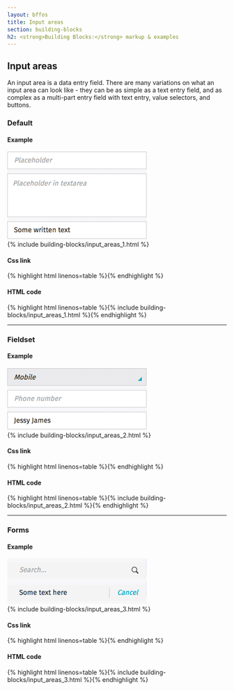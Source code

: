 ```yaml
---
layout: bffos
title: Input areas
section: building-blocks
h2: <strong>Building Blocks:</strong> markup & examples
---
```


## Input areas

An input area is a data entry field. There are many variations on what an input area can look like - they can be as simple as a text entry field, and as complex as a multi-part entry field with text entry, value selectors, and buttons. 

### Default

<div>
  <h4>Example</h4>
  <section class="example">
    <img src="../images/BB/input_1.png" alt="Input areas (Image replacing code)"/>
    <article class="frame">{% include building-blocks/input_areas_1.html %}</article>
  </section>

  <h4>Css link</h4>
  {% highlight html linenos=table %}<link href="(your styles folder)/style/input_areas.css" rel="stylesheet" type="text/css">{% endhighlight %}

  <h4>HTML code</h4>
  {% highlight html linenos=table %}{% include building-blocks/input_areas_1.html %}{% endhighlight %}
</div>

<hr>

### Fieldset

<div>
  <h4>Example</h4>
  <section class="example">
    <img src="../images/BB/input_2.png" alt="Input areas (Image replacing code)"/>
    <article class="frame">{% include building-blocks/input_areas_2.html %}</article>
  </section>

  <h4>Css link</h4>
  {% highlight html linenos=table %}<link href="(your styles folder)/style/input_areas.css" rel="stylesheet" type="text/css">{% endhighlight %}

  <h4>HTML code</h4>
  {% highlight html linenos=table %}{% include building-blocks/input_areas_2.html %}{% endhighlight %}
</div>

<hr>

### Forms

<div>
  <h4>Example</h4>
  <section class="example">
    <img src="../images/BB/input_3.png" alt="Input areas (Image replacing code)"/>
    <article class="input frame">{% include building-blocks/input_areas_3.html %}</article>
  </section>

  <h4>Css link</h4>
  {% highlight html linenos=table %}<link href="(your styles folder)/style/input_areas.css" rel="stylesheet" type="text/css">{% endhighlight %}

  <h4>HTML code</h4>
  {% highlight html linenos=table %}{% include building-blocks/input_areas_3.html %}{% endhighlight %}
</div>

